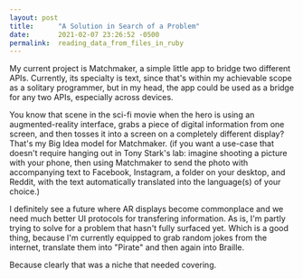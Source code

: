 ```yaml
---
layout: post
title:      "A Solution in Search of a Problem"
date:       2021-02-07 23:26:52 -0500
permalink:  reading_data_from_files_in_ruby
---
```


My current project is Matchmaker, a simple little app to bridge two different APIs. Currently, its specialty is text, since that's within my achievable scope as a solitary programmer, but in my head, the app could be used as a bridge for any two APIs, especially across devices.

You know that scene in the sci-fi movie when the hero is using an augmented-reality interface, grabs a piece of digital information from one screen, and then tosses it into a screen on a completely different display? That's my Big Idea model for Matchmaker.  (if you want a use-case that doesn't require hanging out in Tony Stark's lab: imagine shooting a picture with your phone, then using Matchmaker to send the photo with accompanying text to Facebook, Instagram, a folder on your desktop, and Reddit, with the text automatically translated into the language(s) of your choice.)

I definitely see a future where AR displays become commonplace and we need much better UI protocols for transfering information. As is, I'm partly trying to solve for a problem that hasn't fully surfaced yet. Which is a good thing, because I'm currently equipped to grab random jokes from the internet, translate them into "Pirate" and then again into Braille. 

Because clearly that was a niche that needed covering.
